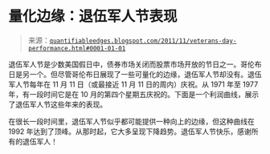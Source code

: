 <!--yml

分类：未分类

日期：2024-05-18 08:54:14

-->

# 量化边缘：退伍军人节表现

> 来源：[`quantifiableedges.blogspot.com/2011/11/veterans-day-performance.html#0001-01-01`](http://quantifiableedges.blogspot.com/2011/11/veterans-day-performance.html#0001-01-01)

退伍军人节是少数美国假日中，债券市场关闭而股票市场开放的节日之一。哥伦布日是另一个。但尽管哥伦布日展现了一些可量化的边缘，退伍军人节却没有。退伍军人节每年在 11 月 11 日（或最接近 11 月 11 日的周内）庆祝。从 1971 年至 1977 年，有一段时间它是在 10 月的第四个星期五庆祝的。下面是一个利润曲线，展示了退伍军人节这些年来的表现。

在很长一段时间里，退伍军人节似乎都可能提供一种向上的边缘，但这种曲线在 1992 年达到了顶峰。从那时起，它大多呈现下降趋势。退伍军人节快乐，感谢所有的退伍军人！
